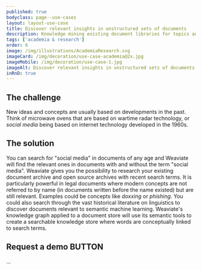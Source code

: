 ```yaml
---
published: true
bodyclass: page--use-cases
layout: layout-use-case
title: Discover relevant insights in unstructured sets of documents
description: Knowledge mining existing document libraries for topics and concepts without needing specific search terms in documents
tags: ['academia & research']
order: 6
image: /img/illustrations/AcademiaResearch.svg
imageCard: /img/decoration/use-case-academia@2x.jpg
imageMobile: /img/decoration/use-case-1.jpg
imageAlt: Discover relevant insights in unstructured sets of documents
inRnD: true
---
```


## The challenge

New ideas and concepts are usually based on developments in the past. Think of microwave ovens that are based on wartime radar technology, or _social media_ being based on internet technology developed in the 1960s.

## The solution

You can search for "social media" in documents of any age and Weaviate will find the relevant ones in documents with and without the term "social media". Weaviate gives you the possibility to research your existing document archive and open source archives with recent search terms.
It is particularly powerful in legal documents where modern concepts are not referred to by name (in documents written before the name existed) but are still relevant. Examples could be concepts like _doxxing_ or _phishing_. You could also search through the vast historical literature on linguistics to discover documents relevant to semantic machine learning.
Weaviate's knowledge graph applied to a document store will use its semantic tools to create a searchable knowledge store where words are conceptually linked to search terms.

## Request a demo BUTTON

...
